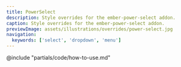 ```yaml
---
title: PowerSelect
description: Style overrides for the ember-power-select addon.
caption: Style overrides for the ember-power-select addon.
previewImage: assets/illustrations/overrides/power-select.jpg
navigation:
  keywords: ['select', 'dropdown', 'menu']
---
```


<section data-tab="Code">
  @include "partials/code/how-to-use.md"
  <!-- @include "partials/code/showcase.md" -->
</section>


